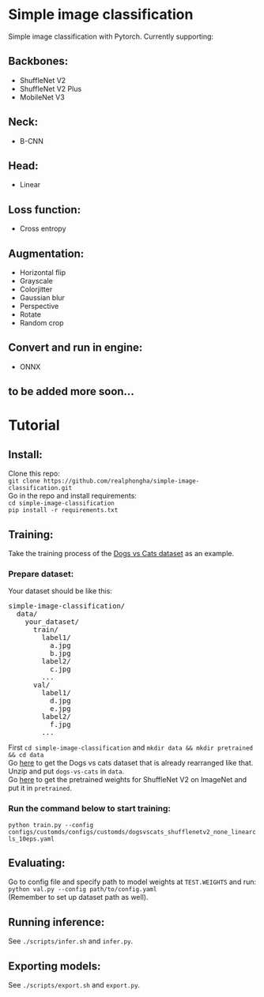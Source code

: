 # Simple image classification
Simple image classification with Pytorch. Currently supporting:
## Backbones:
* ShuffleNet V2
* ShuffleNet V2 Plus
* MobileNet V3
## Neck:
* B-CNN
## Head:
* Linear 
## Loss function:
* Cross entropy
## Augmentation:
* Horizontal flip
* Grayscale
* Colorjitter
* Gaussian blur
* Perspective
* Rotate
* Random crop
## Convert and run in engine:
* ONNX
## to be added more soon...

# Tutorial
## Install:
Clone this repo:  
`git clone https://github.com/realphongha/simple-image-classification.git`  
Go in the repo and install requirements:  
`cd simple-image-classification`  
`pip install -r requirements.txt`
## Training:
Take the training process of the [Dogs vs Cats dataset](https://www.kaggle.com/competitions/dogs-vs-cats/code) as an example.
### Prepare dataset:
Your dataset should be like this:  
<pre>
simple-image-classification/  
  data/
    your_dataset/
      train/
        label1/
          a.jpg
          b.jpg
        label2/
          c.jpg
        ...
      val/
        label1/
          d.jpg
          e.jpg
        label2/
          f.jpg
        ...
</pre>
First `cd simple-image-classification` and `mkdir data && mkdir pretrained && cd data`  
Go [here](https://drive.google.com/file/d/1fYzcZ1scMwrDriqpxNOJCF5gg1l9d__Z/view?usp=sharing) to get the Dogs vs cats dataset that is already rearranged like that. Unzip and put `dogs-vs-cats` in `data`.  
Go [here](https://drive.google.com/file/d/1APmyeJ0uN8zju3dSJmklItNOf3OkExzw/view?usp=sharing) to get the pretrained weights for ShuffleNet V2 on ImageNet and put it in `pretrained`.
### Run the command below to start training:
`python train.py --config configs/customds/configs/customds/dogsvscats_shufflenetv2_none_linearcls_10eps.yaml` 

## Evaluating:
Go to config file and specify path to model weights at `TEST.WEIGHTS` and run:  
`python val.py --config path/to/config.yaml`  
(Remember to set up dataset path as well).

## Running inference:
See `./scripts/infer.sh` and `infer.py`.

## Exporting models:
See `./scripts/export.sh` and `export.py`.
